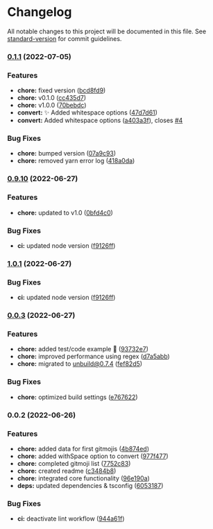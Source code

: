 # Changelog

All notable changes to this project will be documented in this file. See [standard-version](https://github.com/conventional-changelog/standard-version) for commit guidelines.

### [0.1.1](https://github.com/Intevel/convert-gitmoji/compare/v0.9.10...v0.1.1) (2022-07-05)


### Features

* **chore:** fixed version ([bcd8fd9](https://github.com/Intevel/convert-gitmoji/commit/bcd8fd971bcbacb936ffa93fa2799cc66af7e266))
* **chore:** v0.1.0 ([cc435d7](https://github.com/Intevel/convert-gitmoji/commit/cc435d7ba710cdb94f1c07121fa002877ba74a63))
* **chore:** v1.0.0 ([70bebdc](https://github.com/Intevel/convert-gitmoji/commit/70bebdcb8bd74b813692121fc37ff3e34b4f4001))
* **convert:** :sparkles:  Added whitespace options ([47d7d61](https://github.com/Intevel/convert-gitmoji/commit/47d7d610f65d96ea891d012d7580e1239ee20d9d))
* **convert:** Added whitespace options ([a403a3f](https://github.com/Intevel/convert-gitmoji/commit/a403a3fda1334a750bc13d0a672c672917b7adb3)), closes [#4](https://github.com/Intevel/convert-gitmoji/issues/4)


### Bug Fixes

* **chore:** bumped version ([07a9c93](https://github.com/Intevel/convert-gitmoji/commit/07a9c93820a42d0f58bb3b08f2b4da4afc9bdf02))
* **chore:** removed yarn error log ([418a0da](https://github.com/Intevel/convert-gitmoji/commit/418a0da789beb28757208d42ade07ca8af741cf8))

### [0.9.10](https://github.com/Intevel/convert-gitmoji/compare/v0.0.3...v0.9.10) (2022-06-27)


### Features

* **chore:** updated to v1.0 ([0bfd4c0](https://github.com/Intevel/convert-gitmoji/commit/0bfd4c055c4932913a916f1842898ae178bac010))


### Bug Fixes

* **ci:** updated node version ([f9126ff](https://github.com/Intevel/convert-gitmoji/commit/f9126ffb23f55f0739c0e5bff9f123021e1bc2a2))

### [1.0.1](https://github.com/Intevel/convert-gitmoji/compare/v0.0.3...v1.0.1) (2022-06-27)


### Bug Fixes

* **ci:** updated node version ([f9126ff](https://github.com/Intevel/convert-gitmoji/commit/f9126ffb23f55f0739c0e5bff9f123021e1bc2a2))

### [0.0.3](https://github.com/Intevel/convert-gitmoji/compare/v0.0.2...v0.0.3) (2022-06-27)


### Features

* **chore:** added test/code example :memo: ([93732e7](https://github.com/Intevel/convert-gitmoji/commit/93732e7baa6b29e5e02f12a7edbc6370dfc6bff8))
* **chore:** improved performance using regex ([d7a5abb](https://github.com/Intevel/convert-gitmoji/commit/d7a5abb41161f907a0cedb5a40e833bec6c952c7))
* **chore:** migrated to unbuild@0.7.4 ([fef82d5](https://github.com/Intevel/convert-gitmoji/commit/fef82d5f934f4b75231f5df2f47642ae1823fd20))


### Bug Fixes

* **chore:** optimized build settings ([e767622](https://github.com/Intevel/convert-gitmoji/commit/e767622bf7634efcb6f2ce63bc2369e2478b6bdf))

### 0.0.2 (2022-06-26)


### Features

* **chore:** added data for first gitmojis ([4b874ed](https://github.com/Intevel/convert-gitmoji/commit/4b874ed4373768a54d1ba79ddb09ea62bc35d3ef))
* **chore:** added withSpace option to convert ([977f477](https://github.com/Intevel/convert-gitmoji/commit/977f4776046755265de911bc1d3430bbd5d52e28))
* **chore:** completed gitmoji list ([7752c83](https://github.com/Intevel/convert-gitmoji/commit/7752c83e85bddc70f0b98de2e0af20c15036abdc))
* **chore:** created readme ([c3484b8](https://github.com/Intevel/convert-gitmoji/commit/c3484b81ef3d97759ddf7033e000762cc2945b17))
* **chore:** integrated core functionality ([96e190a](https://github.com/Intevel/convert-gitmoji/commit/96e190a1d48ead3f7bef77917d4d3e3f47fab3e3))
* **deps:** updated dependencies & tsconfig ([6053187](https://github.com/Intevel/convert-gitmoji/commit/6053187315939d05d4bd1d8d442c7db09f5b5974))


### Bug Fixes

* **ci:** deactivate lint workflow ([944a61f](https://github.com/Intevel/convert-gitmoji/commit/944a61f039bd71d52bf101fb046b8dd30ec1ba10))
